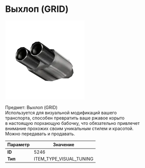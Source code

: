 # Выхлоп (GRID)

![Item Image](../img/5246.webp?raw=true)

Предмет: Выхлоп (GRID)<br>Используется для визуальной модификаций вашего<br>транспорта, способен превратить ваше ржавое корыто<br>в настоящую порхающую бабочку, что обязательно привлечет<br>внимание прохожих своим уникальным стилем и красотой.<br>Можно передавать и продавать.


| Параметр | Значение |
|----------|----------|
| **ID** | 5246 |
| **Тип** | ITEM_TYPE_VISUAL_TUNING |

